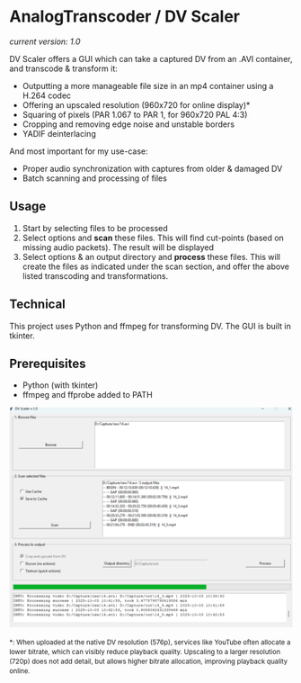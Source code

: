 # AnalogTranscoder /  DV Scaler
*current version: 1.0*

DV Scaler offers a GUI which can take a captured DV from an .AVI container, and transcode \& transform it:
- Outputting a more manageable file size in an mp4 container using a H.264 codec
- Offering an upscaled resolution (960x720 for online display)*
- Squaring of pixels (PAR 1.067 to PAR 1, for 960x720 PAL 4:3)
- Cropping and removing edge noise and unstable borders
- YADIF deinterlacing

And most important for my use-case:
- Proper audio synchronization with captures from older \& damaged DV
- Batch scanning and processing of files

## Usage
1. Start by selecting files to be processed
2. Select options and **scan** these files. This will find cut-points (based on missing audio packets). The result will be displayed
3. Select options \& an output directory and **process** these files. This will create the files as indicated under the scan section, and offer the above listed transcoding and transformations.

## Technical
This project uses Python and ffmpeg for transforming DV. The GUI is built in tkinter. 

## Prerequisites
- Python (with tkinter)
- ffmpeg and ffprobe added to PATH

![The interface of DV Scaler](scr_cap.png "v1.0 of DV Scaler")

<small>*: When uploaded at the native DV resolution (576p), services like YouTube often allocate a lower bitrate, which can visibly reduce playback quality. Upscaling to a larger resolution (720p) does not add detail, but allows higher bitrate allocation, improving playback quality online.</small>